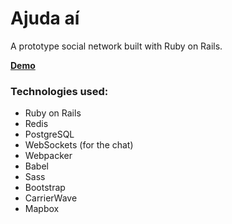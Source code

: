 # Ajuda aí 

A prototype social network built with Ruby on Rails. 

[**Demo**](https://ajuda-ai-beta.herokuapp.com/)

### Technologies used:
* Ruby on Rails 
* Redis
* PostgreSQL
* WebSockets (for the chat)
* Webpacker
* Babel
* Sass
* Bootstrap
* CarrierWave
* Mapbox
